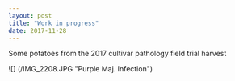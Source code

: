 ```yaml
---
layout: post
title: "Work in progress"
date: 2017-11-28
---
```


Some potatoes from the 2017 cultivar pathology field trial harvest

![] (/IMG_2208.JPG "Purple Maj. Infection")
